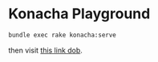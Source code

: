# Konacha Playground

```bash
bundle exec rake konacha:serve
```

then visit [this link dob](http://localhost:3500).
